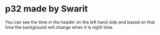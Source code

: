 # p32 made by Swarit

You can see the time in the header on the left hand side and based on that time the background will change when it is night time.
